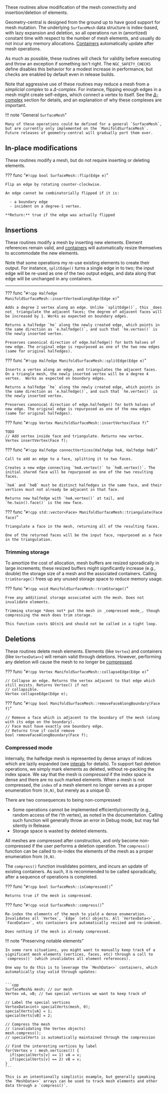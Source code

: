 These routines allow modification of the mesh connectivity and insertion/deletion of elements.

Geometry-central is designed from the ground up to have good support for mesh mutation. The underlying `SurfaceMesh` data structure is index-based, with lazy expansion and deletion, so all operations run in (amortized) constant time with respect to the number of mesh elements, and usually do not incur any memory allocations. [Containers](containers.md) automatically update after mesh operations.

As much as possible, these routines will check for validity before executing and throw an exception if something isn't right. The `NGC_SAFETY_CHECKS` define disables this behavior for a modest increase in performance, but checks are enabled by default even in release builds.

Note that aggressive use of these routines may reduce a mesh from a _simplicial complex_ to a _$\Delta$-complex_. For instance, flipping enough edges in a mesh might create self-edges, which connect a vertex to itself. See the [$\Delta$-complex](delta_complex.md) section for details, and an explanation of why these complexes are important.

!!! note "General `SurfaceMesh`"
    
    Many of these operations could be defined for a general `SurfaceMesh`, but are currently only implemented on the `ManifoldSurfaceMesh`. Future releases of geometry-central will gradually port them over.

## In-place modifications

These routines modify a mesh, but do not require inserting or deleting elements.

??? func "`#!cpp bool SurfaceMesh::flip(Edge e)`"

    Flip an edge by rotating counter-clockwise. 

    An edge cannot be combinatorially flipped if it is:

      - a boundary edge
      - incident on a degree-1 vertex.

    **Return:** true if the edge was actually flipped 


## Insertions

These routines modify a mesh by inserting new elements. Element references remain valid, and [containers](containers.md) will automatically resize themselves to accommodate the new elements. 

Note that some operations my re-use existing elements to create their output. For instance, `splitEdge()` turns a single edge in to two; the input edge will be re-used as one of the two output edges, and data along that edge will be unchanged in any containers.

---

??? func "`#!cpp Halfedge ManifoldSurfaceMesh::insertVertexAlongEdge(Edge e)`"

    Adds a degree 2 vertex along an edge. Unlike `splitEdge()`, this _does not_ triangulate the adjacent faces; the degree of adjacent faces will be increased by 1. Works as expected on boundary edges.

    Returns a halfedge `he` along the newly created edge, which points in the same direction as `e.halfedge()`, and such that `he.vertex()` is the newly inserted vertex.

    Preserves canonical direction of edge.halfedge() for both halves of new edge. The original edge is repurposed as one of the two new edges (same for original halfedges).


??? func "`#!cpp Halfedge ManifoldSurfaceMesh::splitEdge(Edge e)`"

    Inserts a vertex along an edge, and triangulates the adjacent faces. On a triangle mesh, the newly inserted vertex will be a degree 4 vertex.  Works as expected on boundary edges.

    Returns a halfedge `he` along the newly created edge, which points in the same direction as `e.halfedge()`, and such that `he.vertex()` is the newly inserted vertex.

    Preserves canonical direction of edge.halfedge() for both halves of new edge. The original edge is repurposed as one of the new edges (same for original halfedges).
    

??? func "`#!cpp Vertex ManifoldSurfaceMesh::insertVertex(Face f)`"

    TODO
    // Add vertex inside face and triangulate. Returns new vertex.
    Vertex insertVertex(Face f);


??? func "`#!cpp Halfedge connectVertices(Halfedge heA, Halfedge heB)`"

    Call to add an edge to a face, splitting it to two faces.

    Creates a new edge connecting `heA.vertex()` to `heB.vertex()`. The initial shared face will be repurposed as one of the two resulting faces.
    
    `heA` and `heB` must be distinct halfedges in the same face, and their vertices must not already be adjacent in that face.

    Returns new halfedge with `heA.vertex()` at tail, and `he.twin().face()` is the new face.


??? func "`#!cpp std::vector<Face> ManifoldSurfaceMesh::triangulate(Face face)`"

    Triangulate a face in the mesh, returning all of the resulting faces.
    
    One of the returned faces will be the input face, repurposed as a face in the triangulation.


### Trimming storage
    
To amortize the cost of allocation, mesh buffers are resized sporadically in large increments; these resized buffers might significantly increase (e.g., double) the storage size of a mesh and the associated containers. Calling `trimStorage()` frees up any unused storage space to reduce memory usage. 

??? func "`#!cpp void ManifoldSurfaceMesh::trimStorage()`"

    Free any additional storage associated with the mesh. Does not invalidate elements.

    Trimming storage *does not* put the mesh in _compressed mode_, though compressing the mesh does trim storage.

    This function costs $O(n)$ and should not be called in a tight loop.


## Deletions

These routines delete mesh elements. Elements (like `Vertex`) and containers (like `VertexData<>`) will remain valid through deletions. However, performing any deletion will cause the mesh to no longer be [compressed](#compressed-mode).

??? func "`#!cpp Vertex ManifoldSurfaceMesh::collapseEdge(Edge e)`"

    // Collapse an edge. Returns the vertex adjacent to that edge which still exists. Returns Vertex() if not
    // collapsible.
    Vertex collapseEdge(Edge e);

??? func "`#!cpp bool ManifoldSurfaceMesh::removeFaceAlongBoundary(Face f)`"

    // Remove a face which is adjacent to the boundary of the mesh (along with its edge on the boundary).
    // Face must have exactly one boundary edge.
    // Returns true if could remove
    bool removeFaceAlongBoundary(Face f);


### Compressed mode

Internally, the halfedge mesh is represented by dense arrays of indices which are lazily expanded (see [interals](internals.md) for details). To support fast deletion operations, we simply mark elements as deleted, without re-packing the index space. We say that the mesh is _compressed_ if the index space is dense and there are no such marked elements. When a mesh is not compressed, the `index` of a mesh element no longer serves as a proper enumeration from `[0,N)`, but merely as a unique ID.

There are two consequences to being non-compressed:

  - Some operations cannot be implemented efficiently/correctly (e.g., random access of the i'th vertex), as noted in the documentation. Calling such function will generally throw an error in Debug mode, but may fail silently in Release.
  - Storage space is wasted by deleted elements.


All meshes are compressed after construction, and only become non-compressed if the user performs a deletion operation. The `compress()` function can be called to re-index the elements of the mesh as a proper enumeration from `[0,N)`.

The `compress()` function invalidates pointers, and incurs an update of existing containers. As such, it is recommended to be called sporadically, after a sequence of operations is completed.

??? func "`#!cpp bool SurfaceMesh::isCompressed()`"

    Returns true if the mesh is compressed.

??? func "`#!cpp void SurfaceMesh::compress()`"

    Re-index the elements of the mesh to yield a dense enumeration. Invalidates all `Vertex`, `Edge` (etc) objects. All `VertexData<>`, `FaceData<>`, etc containers are automatically resized and re-indexed.

    Does nothing if the mesh is already compressed.


!!! note "Preserving notable elements"

    In some rare situations, you might want to manually keep track of a significant mesh elements (vertices, faces, etc) through a call to `compress()` (which invalidates all element references).

    One way to do this is to leverage the `MeshData<>` containers, which automatically stay valid through updates:
    

    ```cpp
    SurfaceMesh& mesh; // our mesh
    Vertex vA, vB; // two special vertices we want to keep track of

    // Label the special vertices
    VertexData<int> specialVerts(mesh, 0);
    specialVerts[vA] = 1;
    specialVerts[vB] = 2;

    // Compress the mesh
    // (invalidating the Vertex objects)
    mesh.compress();   
    // specialVerts is automatically maintained through the compression

    // Find the interesting vertices by label
    for(Vertex v : mesh.vertices()) {
      if(specialVerts[v] == 1) vA = v;
      if(specialVerts[v] == 2) vB = v;
    }
    ```

    This is an intentionally simplistic example, but generally speaking the `MeshData<>` arrays can be used to track mesh elements and other data through a `compress()`.


